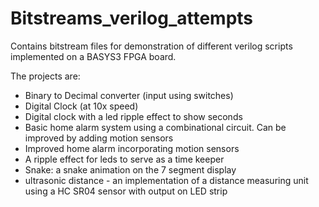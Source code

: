 # Bitstreams_verilog_attempts
 
Contains bitstream files for demonstration of different verilog scripts implemented on a BASYS3 FPGA board. 

The projects are:
- Binary to Decimal converter (input using switches)
- Digital Clock (at 10x speed)
- Digital clock with a led ripple effect to show seconds
- Basic home alarm system using a combinational circuit. Can be improved by adding motion sensors
- Improved home alarm incorporating motion sensors
- A ripple effect for leds to serve as a time keeper
- Snake: a snake animation on the 7 segment display
- ultrasonic distance - an implementation of a distance measuring unit using a HC SR04 sensor with output on LED strip
